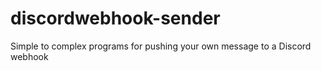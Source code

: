# discordwebhook-sender
Simple to complex programs for pushing your own message to a Discord webhook
